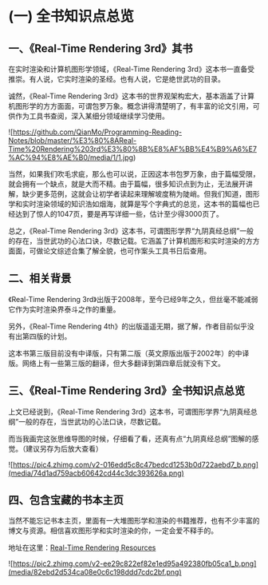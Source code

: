  (一) 全书知识点总览
====================

一、《Real-Time Rendering 3rd》其书
-----------------------------------

在实时渲染和计算机图形学领域，《Real-Time Rendering
3rd》这本书一直备受推崇。有人说，它实时渲染的圣经。也有人说，它是绝世武功的目录。

诚然，《Real-Time Rendering
3rd》这本书的世界观架构宏大，基本涵盖了计算机图形学的方方面面，可谓包罗万象。概念讲得清楚明了，有丰富的论文引用，可供作为工具书查阅，深入某细分领域继续学习使用。

![https://github.com/QianMo/Programming-Reading-Notes/blob/master/%E3%80%8AReal-Time%20Rendering%203rd%E3%80%8B%E8%AF%BB%E4%B9%A6%E7%AC%94%E8%AE%B0/media/1/1.jpg)

当然，如果我们吹毛求疵，那么也可以说，正因这本书包罗万象，由于篇幅受限，就会拥有一个缺点，就是大而不精。由于篇幅，很多知识点到为止，无法展开讲解，缺少更多范例，这就会让初学者读起来理解坡度稍为陡峭。但我们知道，图形学和实时渲染领域的知识浩如烟海，就算是写个字典式的总览，这本书的篇幅也已经达到了惊人的1047页，要是再写详细一些，估计至少得3000页了。

总之，《Real-Time Rendering
3rd》这本书，可谓图形学界“九阴真经总纲”一般的存在，当世武功的心法口诀，尽数记载。它涵盖了计算机图形和实时渲染的方方面面，可做论文综述合集了解全貌，也可作案头工具书日后查用。

二、相关背景
------------

《Real-Time Rendering
3rd》出版于2008年，至今已经9年之久，但丝毫不能减弱它作为实时渲染界泰斗之作的重量。

另外，《Real-Time Rendering
4th》的出版遥遥无期，据了解，作者目前似乎没有出第四版的计划。

这本书第三版目前没有中译版，只有第二版（英文原版出版于2002年）的中译版。网络上有一些第三版的翻译，但大多翻译到第四章后就没有下文。


三、《Real-Time Rendering 3rd》全书知识点总览
---------------------------------------------

上文已经说到，《Real-Time Rendering
3rd》这本书，可谓图形学界“九阴真经总纲”一般的存在，当世武功的心法口诀，尽数记载。

而当我画完这张思维导图的时候，仔细看了看，还真有点“九阴真经总纲”图解的感觉。（建议另存为后放大查看）

![https://pic4.zhimg.com/v2-016edd5c8c47bedcd1253b0d722aebd7_b.png](media/74d1ad759acb60642cd44c3dc393626a.png)

四、包含宝藏的书本主页
----------------------

当然不能忘记书本主页，里面有一大堆图形学和渲染的书籍推荐，也有不少丰富的博文与资源。相信喜欢图形学和实时渲染的你，一定会爱不释手的。

地址在这里：[Real-Time Rendering
Resources](http://link.zhihu.com/?target=http%3A//www.realtimerendering.com/)

![https://pic2.zhimg.com/v2-ee29c822ef82e1ed95a492380fb05ca1_b.png](media/82ebd2d534ca08e0c6c198ddd7cdc2bf.png)
